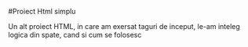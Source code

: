 #Proiect Html simplu

Un alt proiect HTML, in care am exersat taguri de inceput, le-am inteleg logica din spate, cand si cum se folosesc
